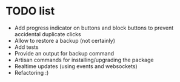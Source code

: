 # TODO list

- Add progress indicator on buttons and block buttons to prevent accidental duplicate clicks
- Allow to restore a backup (not certainly)
- Add tests
- Provide an output for backup command
- Artisan commands for installing/upgrading the package
- Realtime updates (using events and websockets)
- Refactoring :)